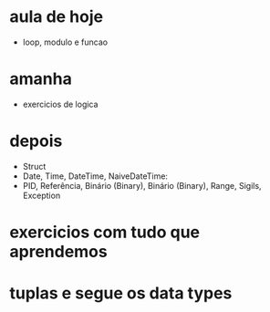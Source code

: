 # aula de hoje
- loop, modulo e funcao
# amanha
- exercicios de logica
# depois
- Struct
- Date, Time, DateTime, NaiveDateTime:
- PID, Referência, Binário (Binary), Binário (Binary), Range, Sigils, Exception
# exercicios com tudo que aprendemos
# tuplas e segue os data types
